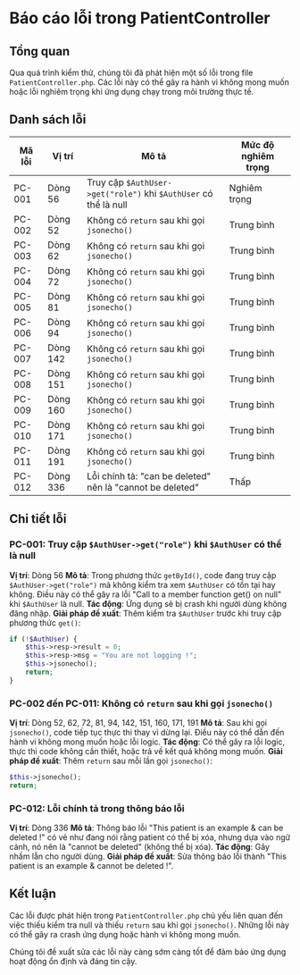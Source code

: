 # Báo cáo lỗi trong PatientController

## Tổng quan

Qua quá trình kiểm thử, chúng tôi đã phát hiện một số lỗi trong file `PatientController.php`. Các lỗi này có thể gây ra hành vi không mong muốn hoặc lỗi nghiêm trọng khi ứng dụng chạy trong môi trường thực tế.

## Danh sách lỗi

| Mã lỗi | Vị trí | Mô tả | Mức độ nghiêm trọng |
|--------|--------|-------|---------------------|
| PC-001 | Dòng 56 | Truy cập `$AuthUser->get("role")` khi `$AuthUser` có thể là null | Nghiêm trọng |
| PC-002 | Dòng 52 | Không có `return` sau khi gọi `jsonecho()` | Trung bình |
| PC-003 | Dòng 62 | Không có `return` sau khi gọi `jsonecho()` | Trung bình |
| PC-004 | Dòng 72 | Không có `return` sau khi gọi `jsonecho()` | Trung bình |
| PC-005 | Dòng 81 | Không có `return` sau khi gọi `jsonecho()` | Trung bình |
| PC-006 | Dòng 94 | Không có `return` sau khi gọi `jsonecho()` | Trung bình |
| PC-007 | Dòng 142 | Không có `return` sau khi gọi `jsonecho()` | Trung bình |
| PC-008 | Dòng 151 | Không có `return` sau khi gọi `jsonecho()` | Trung bình |
| PC-009 | Dòng 160 | Không có `return` sau khi gọi `jsonecho()` | Trung bình |
| PC-010 | Dòng 171 | Không có `return` sau khi gọi `jsonecho()` | Trung bình |
| PC-011 | Dòng 191 | Không có `return` sau khi gọi `jsonecho()` | Trung bình |
| PC-012 | Dòng 336 | Lỗi chính tả: "can be deleted" nên là "cannot be deleted" | Thấp |

## Chi tiết lỗi

### PC-001: Truy cập `$AuthUser->get("role")` khi `$AuthUser` có thể là null

**Vị trí**: Dòng 56
**Mô tả**: Trong phương thức `getById()`, code đang truy cập `$AuthUser->get("role")` mà không kiểm tra xem `$AuthUser` có tồn tại hay không. Điều này có thể gây ra lỗi "Call to a member function get() on null" khi `$AuthUser` là null.
**Tác động**: Ứng dụng sẽ bị crash khi người dùng không đăng nhập.
**Giải pháp đề xuất**: Thêm kiểm tra `$AuthUser` trước khi truy cập phương thức `get()`:

```php
if (!$AuthUser) {
    $this->resp->result = 0;
    $this->resp->msg = "You are not logging !";
    $this->jsonecho();
    return;
}
```

### PC-002 đến PC-011: Không có `return` sau khi gọi `jsonecho()`

**Vị trí**: Dòng 52, 62, 72, 81, 94, 142, 151, 160, 171, 191
**Mô tả**: Sau khi gọi `jsonecho()`, code tiếp tục thực thi thay vì dừng lại. Điều này có thể dẫn đến hành vi không mong muốn hoặc lỗi logic.
**Tác động**: Có thể gây ra lỗi logic, thực thi code không cần thiết, hoặc trả về kết quả không mong muốn.
**Giải pháp đề xuất**: Thêm `return` sau mỗi lần gọi `jsonecho()`:

```php
$this->jsonecho();
return;
```

### PC-012: Lỗi chính tả trong thông báo lỗi

**Vị trí**: Dòng 336
**Mô tả**: Thông báo lỗi "This patient is an example & can be deleted !" có vẻ như đang nói rằng patient có thể bị xóa, nhưng dựa vào ngữ cảnh, nó nên là "cannot be deleted" (không thể bị xóa).
**Tác động**: Gây nhầm lẫn cho người dùng.
**Giải pháp đề xuất**: Sửa thông báo lỗi thành "This patient is an example & cannot be deleted !".

## Kết luận

Các lỗi được phát hiện trong `PatientController.php` chủ yếu liên quan đến việc thiếu kiểm tra null và thiếu `return` sau khi gọi `jsonecho()`. Những lỗi này có thể gây ra crash ứng dụng hoặc hành vi không mong muốn.

Chúng tôi đề xuất sửa các lỗi này càng sớm càng tốt để đảm bảo ứng dụng hoạt động ổn định và đáng tin cậy.
